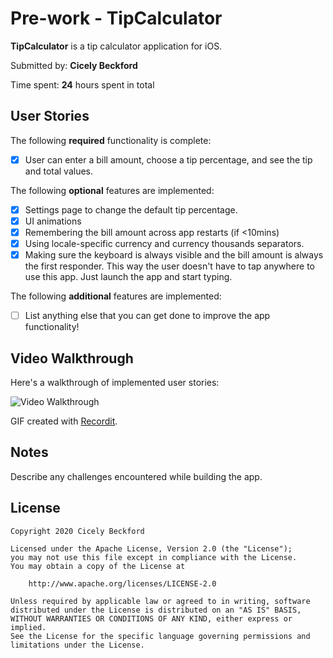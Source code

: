 # Pre-work - TipCalculator

**TipCalculator** is a tip calculator application for iOS.

Submitted by: **Cicely Beckford**

Time spent: **24** hours spent in total

## User Stories

The following **required** functionality is complete:

* [x] User can enter a bill amount, choose a tip percentage, and see the tip and total values.

The following **optional** features are implemented:
* [x] Settings page to change the default tip percentage.
* [x] UI animations
* [x] Remembering the bill amount across app restarts (if <10mins)
* [x] Using locale-specific currency and currency thousands separators.
* [x] Making sure the keyboard is always visible and the bill amount is always the first responder. This way the user doesn't have to tap anywhere to use this app. Just launch the app and start typing.

The following **additional** features are implemented:

- [ ] List anything else that you can get done to improve the app functionality!

## Video Walkthrough 

Here's a walkthrough of implemented user stories:

<img src='https://s3.amazonaws.com/img0.recordit.co/WjOy8RqE85.mp4?AWSAccessKeyId=AKIAUQ5RURZ7ND2T2B6I&Expires=1580038807&Signature=BTQEr8eOK%2F0073d3EV8zsvEYuu8%3D' title='Video Walkthrough' width='' alt='Video Walkthrough' />

GIF created with [Recordit](recordit.co).

## Notes

Describe any challenges encountered while building the app.

## License

    Copyright 2020 Cicely Beckford

    Licensed under the Apache License, Version 2.0 (the "License");
    you may not use this file except in compliance with the License.
    You may obtain a copy of the License at

        http://www.apache.org/licenses/LICENSE-2.0

    Unless required by applicable law or agreed to in writing, software
    distributed under the License is distributed on an "AS IS" BASIS,
    WITHOUT WARRANTIES OR CONDITIONS OF ANY KIND, either express or implied.
    See the License for the specific language governing permissions and
    limitations under the License.
